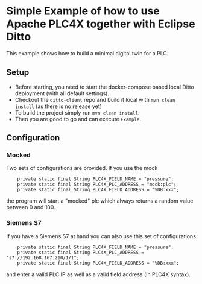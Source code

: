 # Simple Example of how to use Apache PLC4X together with Eclipse Ditto

This example shows how to build a minimal digital twin for a PLC.

## Setup

* Before starting, you need to start the docker-compose based local Ditto deployment (with all default settings).
* Checkout the `ditto-client` repo and build it local with `mvn clean install` (as there is no release yet)
* To build the project simply run `mvn clean install`.
* Then you are good to go and can execute `Example`.

## Configuration

### Mocked

Two sets of configurations are provided.
If you use the mock
```
    private static final String PLC4X_FIELD_NAME = "pressure";
    private static final String PLC4X_PLC_ADDRESS = "mock:plc";
    private static final String PLC4X_FIELD_ADDRESS = "%DB:xxx";
```
the program will start a "mocked" plc which always returns a random value between 0 and 100.

### Siemens S7

If you have a Siemens S7 at hand you can also use this set of configurations

```
    private static final String PLC4X_FIELD_NAME = "pressure";
    private static final String PLC4X_PLC_ADDRESS = "s7://192.168.167.210/1/1";
    private static final String PLC4X_FIELD_ADDRESS = "%DB:xxx";
```
and enter a valid PLC IP as well as a valid field address (in PLC4X syntax).